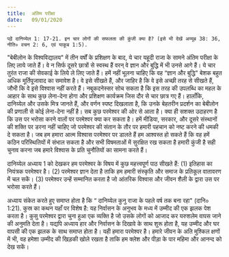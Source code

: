 ```yaml
---
title:  अंतिम परीक्षा
date:   09/01/2020
---
```


`पढ़ें दानिय्येल 1: 17-21. इन चार लोगों की सफलता की कुंजी क्या है? (इसे भी देखें अय्यूब 38: 36, नीति० वचन 2: 6, एवं याकूब 1:5).`

"बेबीलोन के विश्वविद्यालय" में तीन वर्षों के प्रशिक्षण के बाद, ये चार यहूदी राजा के सामने अंतिम परीक्षा के लिए लाये जाते हैं। वे न सिर्फ दूसरे छात्रों से स्वस्थ हैं वरन् वे ज्ञान और बुद्धि में भी उनसे आगे हैं। ये चार तुरंत राजा की सेवकाई के लिये ले लिए जाते हैं। हमें नहीं भूलना चाहिए कि वह “ज्ञान और बुद्धि" बेशक बहुत अधिक मूर्तिपूजावाद का समावेश है। वे इसे सीखते हैं, और जाहिर है कि वे इसे अच्छी तरह से सीखते हैं, जौभी कि वे इसे विश्वास नहीं करते हैं। नबूकदनेस्सर सोच सकता है कि इस तरह की उपलब्धि का महल के आहार के साथ कुछ लेना-देना होगा और प्रशिक्षण कार्यक्रम जिस दौर से चार छात्र गए हैं। हालाँकि, दानिय्येल और उसके मित्र जानते हैं, और वर्णन स्पष्ट दिखलाता है, कि उनके बेहतरीन प्रदर्शन का बेबीलोन की प्रणाली से कोई लेना-देना नहीं है। सब कुछ परमेश्वर की ओर से आता है। क्या ही सशक्त उदाहरण है कि उस पर भरोसा करने वालों पर परमेश्वर क्या कर सकता है। हमें मीडिया, सरकार, और दूसरे संस्थानों की शक्ति पर डरना नहीं चाहिए जो परमेश्वर की संतान के तौर पर हमारी पहचान को नष्ट करने की धमकी दे सकता है। जब हम हमारा आत्म विश्वास परमेश्वर पर डालते हैं हम आश्वस्त हो सकते हैं कि वह हमें कठिन परिस्थितियों में संभाल सकता है और सभी विषमताओं में सुरक्षित रख सकता है हमारी कुंजी है सही चुनाव करना जब हमारे विश्वास के प्रति चुनौतियों का सामना करते हैं।

दानिय्येल अध्याय 1 को देखकर हम परमेश्वर के विषय में कुछ महत्त्वपूर्ण पाठ सीखते हैं: (1) इतिहास का नियंत्रक परमेश्वर है। (2) परमेश्वर ज्ञान देता है ताकि हम हमारी संस्कृति और समाज के प्रतिकूल वातावरण में चल सकें। (3) परमेश्वर उन्हें सम्मानित करता है जो आंतरिक विश्वास और जीवन शैली के द्वारा उस पर भरोसा करते हैं।

अध्याय संकेत करते हुए समाप्त होता है कि “ दानिय्येल कुनु राजा के पहले वर्ष तक बना रहा" (दानि० 1:21). कुस्र का कथन यहाँ पर विशेष है: यह निर्वासन के अनुभव के मध्य में उम्मीद की एक झलक पेश करता है। कुसु परमेश्वर द्वारा चुना हुआ एक व्यक्ति है जो उसके लोगों को आजाद कर यरुशलेम वापस जाने की अनुमति देता है। यद्यपि अध्याय हार और निर्वासन के दिखावे के साथ शुरू होता है, यह उम्मीद और घर वापसी की एक झलक के साथ समाप्त होता है। यही हमारा परमेश्वर है। हमारे जीवन के अति मुश्किल क्षणों में भी, वह हमेशा उम्मीद की खिड़की खोले रखता है ताकि हम क्लेश और पीड़ा के पार महिमा और आनन्द को देख सकें।